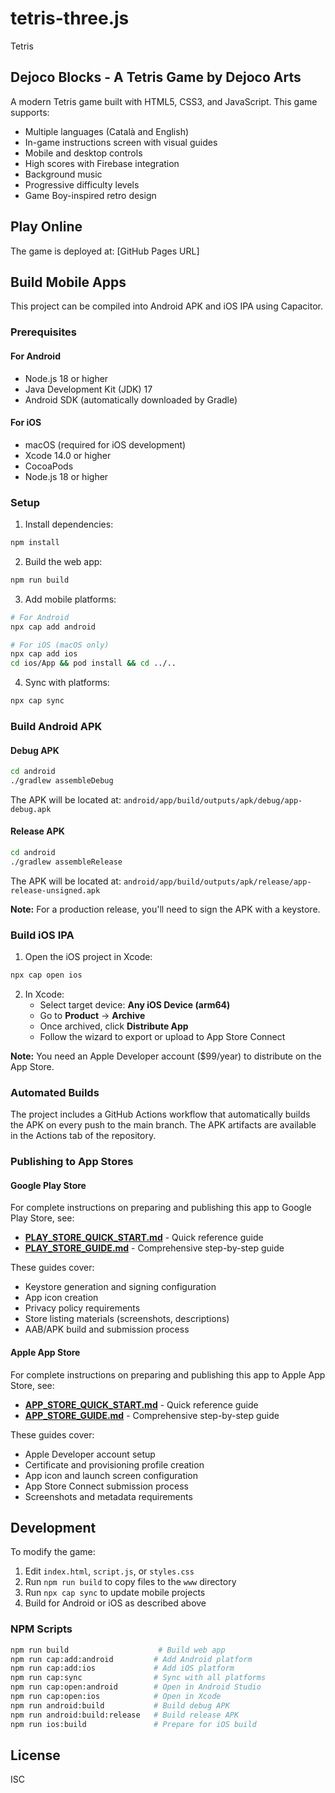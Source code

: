 # tetris-three.js
Tetris

## Dejoco Blocks - A Tetris Game by Dejoco Arts

A modern Tetris game built with HTML5, CSS3, and JavaScript. This game supports:
- Multiple languages (Català and English)
- In-game instructions screen with visual guides
- Mobile and desktop controls
- High scores with Firebase integration
- Background music
- Progressive difficulty levels
- Game Boy-inspired retro design

## Play Online

The game is deployed at: [GitHub Pages URL]

## Build Mobile Apps

This project can be compiled into Android APK and iOS IPA using Capacitor.

### Prerequisites

#### For Android
- Node.js 18 or higher
- Java Development Kit (JDK) 17
- Android SDK (automatically downloaded by Gradle)

#### For iOS
- macOS (required for iOS development)
- Xcode 14.0 or higher
- CocoaPods
- Node.js 18 or higher

### Setup

1. Install dependencies:
```bash
npm install
```

2. Build the web app:
```bash
npm run build
```

3. Add mobile platforms:
```bash
# For Android
npx cap add android

# For iOS (macOS only)
npx cap add ios
cd ios/App && pod install && cd ../..
```

4. Sync with platforms:
```bash
npx cap sync
```

### Build Android APK

#### Debug APK
```bash
cd android
./gradlew assembleDebug
```

The APK will be located at: `android/app/build/outputs/apk/debug/app-debug.apk`

#### Release APK
```bash
cd android
./gradlew assembleRelease
```

The APK will be located at: `android/app/build/outputs/apk/release/app-release-unsigned.apk`

**Note:** For a production release, you'll need to sign the APK with a keystore.

### Build iOS IPA

1. Open the iOS project in Xcode:
```bash
npx cap open ios
```

2. In Xcode:
   - Select target device: **Any iOS Device (arm64)**
   - Go to **Product** → **Archive**
   - Once archived, click **Distribute App**
   - Follow the wizard to export or upload to App Store Connect

**Note:** You need an Apple Developer account ($99/year) to distribute on the App Store.

### Automated Builds

The project includes a GitHub Actions workflow that automatically builds the APK on every push to the main branch. The APK artifacts are available in the Actions tab of the repository.

### Publishing to App Stores

#### Google Play Store

For complete instructions on preparing and publishing this app to Google Play Store, see:
- **[PLAY_STORE_QUICK_START.md](PLAY_STORE_QUICK_START.md)** - Quick reference guide
- **[PLAY_STORE_GUIDE.md](PLAY_STORE_GUIDE.md)** - Comprehensive step-by-step guide

These guides cover:
- Keystore generation and signing configuration
- App icon creation
- Privacy policy requirements
- Store listing materials (screenshots, descriptions)
- AAB/APK build and submission process

#### Apple App Store

For complete instructions on preparing and publishing this app to Apple App Store, see:
- **[APP_STORE_QUICK_START.md](APP_STORE_QUICK_START.md)** - Quick reference guide
- **[APP_STORE_GUIDE.md](APP_STORE_GUIDE.md)** - Comprehensive step-by-step guide

These guides cover:
- Apple Developer account setup
- Certificate and provisioning profile creation
- App icon and launch screen configuration
- App Store Connect submission process
- Screenshots and metadata requirements

## Development

To modify the game:
1. Edit `index.html`, `script.js`, or `styles.css`
2. Run `npm run build` to copy files to the `www` directory
3. Run `npx cap sync` to update mobile projects
4. Build for Android or iOS as described above

### NPM Scripts

```bash
npm run build                    # Build web app
npm run cap:add:android         # Add Android platform
npm run cap:add:ios             # Add iOS platform
npm run cap:sync                # Sync with all platforms
npm run cap:open:android        # Open in Android Studio
npm run cap:open:ios            # Open in Xcode
npm run android:build           # Build debug APK
npm run android:build:release   # Build release APK
npm run ios:build               # Prepare for iOS build
```

## License

ISC
